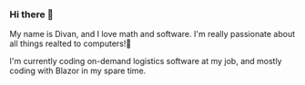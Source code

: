 ### Hi there 👋

My name is Divan, and I love math and software. I'm really passionate about all things realted to computers!🤖

I'm currently coding on-demand logistics software at my job, and mostly coding with Blazor in my spare time.

<!--
**DivanVanZyl/DivanVanZyl** is a ✨ _special_ ✨ repository because its `README.md` (this file) appears on your GitHub profile.

Here are some ideas to get you started:

- 🔭 I’m currently working on ...
- 🌱 I’m currently learning ...
- 👯 I’m looking to collaborate on ...
- 🤔 I’m looking for help with ...
- 💬 Ask me about ...
- 📫 How to reach me: ...
- 😄 Pronouns: ...
- ⚡ Fun fact: ...
-->
